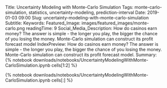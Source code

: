 Title: Uncertainty Modeling with Monte-Carlo Simulation
Tags: monte-carlo-simulation, statistics, uncertainty-modeling, prediction-interval
Date: 2019-01-03 09:00
Slug: uncertainty-modeling-with-monte-carlo-simulation
Subtitle:
Keywords:
Featured_Image: images/featured_images/monte-carlo.png 
readingTime: 9
Social_Media_Description: How do casinos earn money? The answer is simple - the longer you play, the bigger the chance of you losing the money. Monte-Carlo simulation can construct its profit forecast model
IndexPreview: How do casinos earn money? The answer is simple - the longer you play, the bigger the chance of you losing the money. Monte-Carlo simulation can construct its profit forecast model.
Summary: {% notebook downloads/notebooks/UncertaintyModelingWithMonte-CarloSimulation.ipynb cells[1:2] %}
        
{% notebook downloads/notebooks/UncertaintyModelingWithMonte-CarloSimulation.ipynb cells[:] %}



